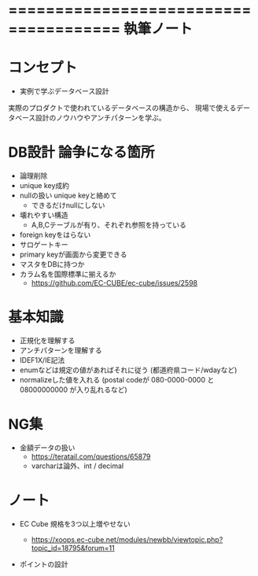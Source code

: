 ======================================
執筆ノート
======================================


コンセプト
======================================

- 実例で学ぶデータベース設計

実際のプロダクトで使われているデータベースの構造から、
現場で使えるデータベース設計のノウハウやアンチパターンを学ぶ。



DB設計 論争になる箇所
======================================



- 論理削除
- unique key成約
- nullの扱い unique keyと絡めて
  - できるだけnullにしない
- 壊れやすい構造
  - A,B,Cテーブルが有り、それぞれ参照を持っている
- foreign keyをはらない
- サロゲートキー
- primary keyが画面から変更できる
- マスタをDBに持つか
- カラム名を国際標準に揃えるか
  - https://github.com/EC-CUBE/ec-cube/issues/2598


基本知識
======================================

- 正規化を理解する
- アンチパターンを理解する
- IDEF1X/IE記法
- enumなどは規定の値があればそれに従う (都道府県コード/wdayなど)
- normalizeした値を入れる (postal codeが 080-0000-0000 と 08000000000 が入り乱れるなど)





NG集
======================================

- 金額データの扱い
  - https://teratail.com/questions/65879
  - varcharは論外、int / decimal



ノート
======================================

- EC Cube 規格を3つ以上増やせない
  - https://xoops.ec-cube.net/modules/newbb/viewtopic.php?topic_id=18795&forum=11

- ポイントの設計
